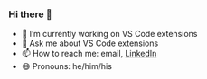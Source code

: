 ### Hi there 👋

- 🔭 I’m currently working on VS Code extensions
- 💬 Ask me about VS Code extensions
- 📫 How to reach me: email, [LinkedIn](https://www.linkedin.com/in/david-thompson-sfwr/)
- 😄 Pronouns: he/him/his

<!--
**datho7561/datho7561** is a ✨ _special_ ✨ repository because its `README.md` (this file) appears on your GitHub profile.

Here are some ideas to get you started:

- 🔭 I’m currently working on ...
- 🌱 I’m currently learning ...
- 👯 I’m looking to collaborate on ...
- 🤔 I’m looking for help with ...
- 💬 Ask me about ...
- 📫 How to reach me: ...
- 😄 Pronouns: ...
- ⚡ Fun fact: ...
-->
